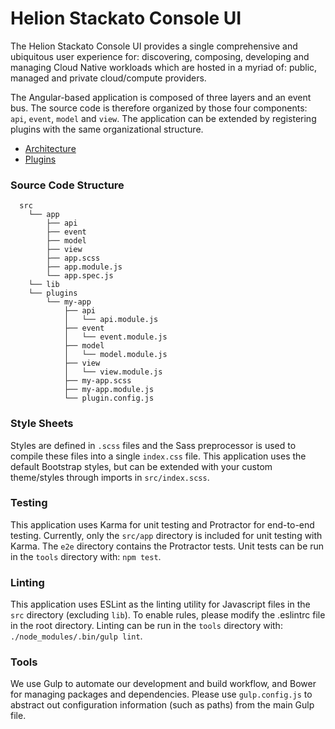 # Helion Stackato Console UI
The Helion Stackato Console UI provides a single comprehensive and ubiquitous user experience for: discovering, composing, developing and managing Cloud Native workloads which are hosted in a myriad of: public, managed and private cloud/compute providers.

The Angular-based application is composed of three layers and an event bus. The source code is therefore organized by those four components: `api`, `event`, `model` and `view`. The application can be extended by registering plugins with the same organizational structure.

* [Architecture](architecture.md)
* [Plugins](plugins.md)

### Source Code Structure
```
  src
    └── app
        ├── api
        ├── event
        ├── model
        ├── view
        ├── app.scss
        ├── app.module.js
        └── app.spec.js
    └── lib
    └── plugins
        └── my-app
            ├── api
            │   └── api.module.js
            ├── event
            │   └── event.module.js
            ├── model
            │   └── model.module.js
            ├── view
            │   └── view.module.js
            ├── my-app.scss
            ├── my-app.module.js
            └── plugin.config.js
```

### Style Sheets
Styles are defined in `.scss` files and the Sass preprocessor is used to compile these files into a single `index.css` file. This application uses the default Bootstrap styles, but can be extended with your custom theme/styles through imports in `src/index.scss`.

### Testing
This application uses Karma for unit testing and Protractor for end-to-end testing. Currently, only the `src/app` directory is included for unit testing with Karma. The `e2e` directory contains the Protractor tests. Unit tests can be run in the `tools` directory with: `npm test`.

### Linting
This application uses ESLint as the linting utility for Javascript files in the `src` directory (excluding `lib`). To enable rules, please modify the .eslintrc file in the root directory. Linting can be run in the `tools` directory with: `./node_modules/.bin/gulp lint`.

### Tools
We use Gulp to automate our development and build workflow, and Bower for managing packages and dependencies. Please use `gulp.config.js` to abstract out configuration information (such as paths) from the main Gulp file.
